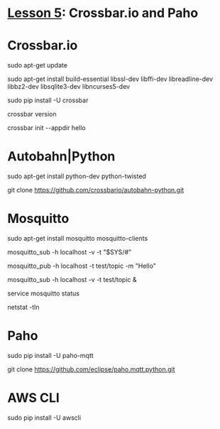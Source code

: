 # <a href="https://goo.gl/shPybk">Lesson 5</a>: Crossbar.io and Paho

# Crossbar.io

sudo apt-get update

sudo apt-get install build-essential libssl-dev libffi-dev libreadline-dev libbz2-dev libsqlite3-dev libncurses5-dev

sudo pip install -U crossbar

crossbar version

crossbar init --appdir hello

# Autobahn|Python

sudo apt-get install python-dev python-twisted

git clone https://github.com/crossbario/autobahn-python.git

# Mosquitto

sudo apt-get install mosquitto mosquitto-clients

mosquitto_sub -h localhost -v -t "\$SYS/#"

mosquitto_pub -h localhost -t test/topic -m "Hello"

mosquitto_sub -h localhost -v -t test/topic &

service mosquitto status

netstat -tln

# Paho

sudo pip install -U paho-mqtt

git clone https://github.com/eclipse/paho.mqtt.python.git

# AWS CLI

sudo pip install -U awscli
